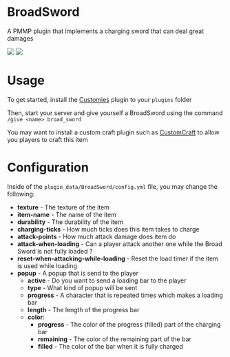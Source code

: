 # BroadSword

A PMMP plugin that implements a charging sword that can deal great damages

[![](https://poggit.pmmp.io/shield.state/BroadSword)](https://poggit.pmmp.io/p/BroadSword) [![](https://poggit.pmmp.io/shield.dl.total/BroadSword)](https://poggit.pmmp.io/p/BroadSword)

# Usage

To get started, install the [Customies](https://poggit.pmmp.io/p/Customies/) plugin to your `plugins` folder

Then, start your server and give yourself a BroadSword using the command `/give <name> broad_sword`

You may want to install a custom craft plugin such as [CustomCraft](https://poggit.pmmp.io/p/CustomCraft/) to allow you players to craft this item

# Configuration

Inside of the `plugin_data/BroadSword/config.yml` file, you may change the following:

-   **texture** - The texture of the item
-   **item-name** - The name of the item
-   **durability** - The durability of the item
-   **charging-ticks** - How much ticks does this item takes to charge
-   **attack-points** - How much attack damage does item do
-   **attack-when-loading** - Can a player attack another one while the Broad Sword is not fully loaded ?
-   **reset-when-attacking-while-loading** - Reset the load timer if the item is used while loading
-   **popup** - A popup that is send to the player
    -   **active** - Do you want to send a loading bar to the player
    -   **type** - What kind of popup will be sent
    -   **progress** - A character that is repeated <length> times which makes a loading bar
    -   **length** - The length of the progress bar
    -   **color**:
        -   **progress** - The color of the progress (filled) part of the charging bar
        -   **remaining** - The color of the remaining part of the bar
        -   **filled** - The color of the bar when it is fully charged
